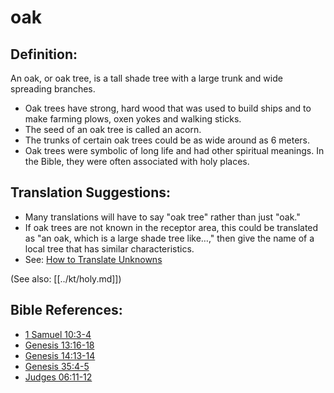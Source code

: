# oak #

## Definition: ##

An oak, or oak tree,  is a tall shade tree with a large trunk and wide spreading branches.

* Oak trees have strong, hard wood that was used to build ships and to make farming plows, oxen yokes and walking sticks.
* The seed of an oak tree is called an acorn.
* The trunks of certain oak trees could be as wide around as 6 meters.
* Oak trees were symbolic of long life and had other spiritual meanings. In the Bible, they were often associated with holy places.

## Translation Suggestions: ##

* Many translations will have to say "oak tree" rather than just "oak."
* If oak trees are not known in the receptor area, this could be translated as "an oak, which is a large shade tree like…," then give the name of a local tree that has similar characteristics.
* See: [How to Translate Unknowns](en/ta-vol1/translate/man/translate-unknown)

(See also: [[../kt/holy.md]])

## Bible References: ##

* [1 Samuel 10:3-4](en/tn/1sa/help/10/03)
* [Genesis 13:16-18](en/tn/gen/help/13/16)
* [Genesis 14:13-14](en/tn/gen/help/14/13)
* [Genesis 35:4-5](en/tn/gen/help/35/04)
* [Judges 06:11-12](en/tn/jdg/help/06/11)